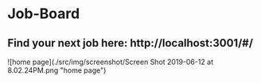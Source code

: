 # Job-Board

## Find your next job here: http://localhost:3001/#/

![home page](./src/img/screenshot/Screen Shot 2019-06-12 at 8.02.24PM.png "home page")

